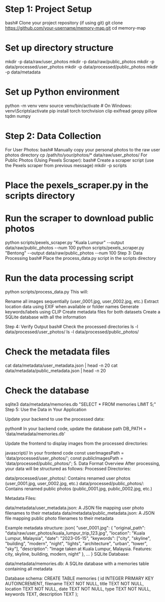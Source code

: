 # Step 1: Project Setup
bash# Clone your project repository (if using git)
git clone https://github.com/your-username/memory-map.git
cd memory-map

# Set up directory structure
mkdir -p data/raw/user_photos
mkdir -p data/raw/public_photos
mkdir -p data/processed/user_photos
mkdir -p data/processed/public_photos
mkdir -p data/metadata

# Set up Python environment
python -m venv venv
source venv/bin/activate  # On Windows: venv\Scripts\activate
pip install torch torchvision clip exifread geopy pillow tqdm numpy

# Step 2: Data Collection
For User Photos:
bash# Manually copy your personal photos to the raw user photos directory
cp /path/to/your/photos/* data/raw/user_photos/
For Public Photos (Using Pexels Scraper):
bash# Create a scraper script (use the Pexels scraper from previous message)
mkdir -p scripts
# Place the pexels_scraper.py in the scripts directory

# Run the scraper to download public photos
python scripts/pexels_scraper.py "Kuala Lumpur" --output data/raw/public_photos --num 100
python scripts/pexels_scraper.py "Bentong" --output data/raw/public_photos --num 100
Step 3: Data Processing
bash# Place the process_data.py script in the scripts directory

# Run the data processing script
python scripts/process_data.py
This will:

Rename all images sequentially (user_0001.jpg, user_0002.jpg, etc.)
Extract location data using EXIF when available or folder names
Generate keywords/labels using CLIP
Create metadata files for both datasets
Create a SQLite database with all the information

Step 4: Verify Output
bash# Check the processed directories
ls -l data/processed/user_photos/
ls -l data/processed/public_photos/

# Check the metadata files
cat data/metadata/user_metadata.json | head -n 20
cat data/metadata/public_metadata.json | head -n 20

# Check the database
sqlite3 data/metadata/memories.db "SELECT * FROM memories LIMIT 5;"
Step 5: Use the Data in Your Application

Update your backend to use the processed data:

python# In your backend code, update the database path
DB_PATH = 'data/metadata/memories.db'

Update the frontend to display images from the processed directories:

javascript// In your frontend code
const userImagesPath = 'data/processed/user_photos/';
const publicImagesPath = 'data/processed/public_photos/';
5. Data Format Overview
After processing, your data will be structured as follows:
Processed Directories:

data/processed/user_photos/: Contains renamed user photos (user_0001.jpg, user_0002.jpg, etc.)
data/processed/public_photos/: Contains renamed public photos (public_0001.jpg, public_0002.jpg, etc.)

Metadata Files:

data/metadata/user_metadata.json: A JSON file mapping user photo filenames to their metadata
data/metadata/public_metadata.json: A JSON file mapping public photo filenames to their metadata

Example metadata structure:
json{
  "user_0001.jpg": {
    "original_path": "data/raw/user_photos/kuala_lumpur_trip_123.jpg",
    "location": "Kuala Lumpur, Malaysia",
    "date": "2023-05-15",
    "keywords": ["city", "skyline", "building", "modern", "night", "lights", "architecture", "urban", "tower", "sky"],
    "description": "Image taken at Kuala Lumpur, Malaysia. Features: city, skyline, building, modern, night"
  },
  ...
}
SQLite Database:

data/metadata/memories.db: A SQLite database with a memories table containing all metadata

Database schema:
CREATE TABLE memories (
    id INTEGER PRIMARY KEY AUTOINCREMENT,
    filename TEXT NOT NULL,
    title TEXT NOT NULL,
    location TEXT NOT NULL,
    date TEXT NOT NULL,
    type TEXT NOT NULL,
    keywords TEXT,
    description TEXT
);
